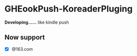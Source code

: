 # GHEookPush-KoreaderPluging

**Developing......**
like kindle push

## Now support

- [x] @163.com
